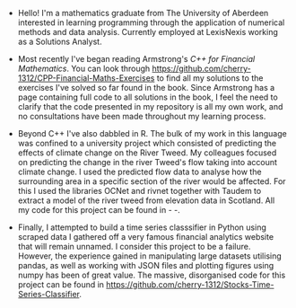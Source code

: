 - Hello! I'm a mathematics graduate from The University of Aberdeen interested in learning programming through the application of numerical methods and data analysis.
  Currently employed at LexisNexis working as a Solutions Analyst. 
  
- Most recently I've began reading Armstrong's _C++ for Financial Mathematics_.
  You can look through https://github.com/cherry-1312/CPP-Financial-Maths-Exercises to find all my solutions to the exercises I've solved so far found in the book.
  Since Armstrong has a page containing full code to all solutions in the book, I feel the need to clarify that the code presented in my repository is all my own work,
  and no consultations have been made throughout my learning process.
- Beyond C++ I've also dabbled in R. The bulk of my  work in this language was confined to a university project which consisted of predicting the effects of climate
  change on the River Tweed. My colleagues focused on predicting the change in the river Tweed's flow taking into account climate change. I used the predicted flow data
  to analyse how the surrounding area in a specific section of the river would be affected. For this I used the libraries OCNet and rivnet together with Taudem to extract
  a model of the river tweed from elevation data in Scotland. All my code for this project can be found in - -.
- Finally, I attempted to build a time series classsifier in Python using scraped data I gathered off a very famous financial analytics website that will remain unnamed.
  I consider this project to be a failure. However, the experience gained in manipulating large datasets utilising pandas, as well as working with JSON files
  and plotting figures using numpy has been of great value. The massive, disorganised code for this project can be found in https://github.com/cherry-1312/Stocks-Time-Series-Classifier.
  
  
<!---
cherry-1312/cherry-1312 is a ✨ special ✨ repository because its `README.md` (this file) appears on your GitHub profile.
You can click the Preview link to take a look at your changes.
--->
